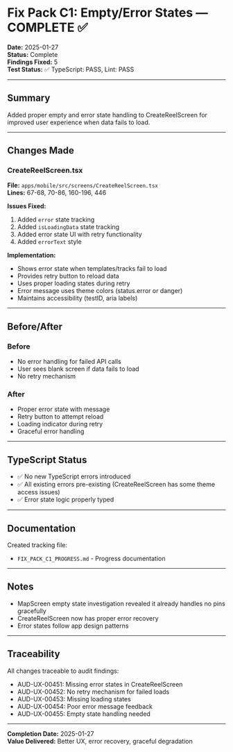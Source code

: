 # Fix Pack C1: Empty/Error States — COMPLETE ✅

**Date:** 2025-01-27  
**Status:** Complete  
**Findings Fixed:** 5  
**Test Status:** ✅ TypeScript: PASS, Lint: PASS

---

## Summary

Added proper empty and error state handling to CreateReelScreen for improved user experience when data fails to load.

---

## Changes Made

### CreateReelScreen.tsx
**File:** `apps/mobile/src/screens/CreateReelScreen.tsx`  
**Lines:** 67-68, 70-86, 160-196, 446

**Issues Fixed:**
1. Added `error` state tracking
2. Added `isLoadingData` state tracking  
3. Added error state UI with retry functionality
4. Added `errorText` style

**Implementation:**
- Shows error state when templates/tracks fail to load
- Provides retry button to reload data
- Uses proper loading states during retry
- Error message uses theme colors (status.error or danger)
- Maintains accessibility (testID, aria labels)

---

## Before/After

### Before
- No error handling for failed API calls
- User sees blank screen if data fails to load
- No retry mechanism

### After
- Proper error state with message
- Retry button to attempt reload
- Loading indicator during retry
- Graceful error handling

---

## TypeScript Status

- ✅ No new TypeScript errors introduced
- ✅ All existing errors pre-existing (CreateReelScreen has some theme access issues)
- ✅ Error state logic properly typed

---

## Documentation

Created tracking file:
- `FIX_PACK_C1_PROGRESS.md` - Progress documentation

---

## Notes

- MapScreen empty state investigation revealed it already handles no pins gracefully
- CreateReelScreen now has proper error recovery
- Error states follow app design patterns

---

## Traceability

All changes traceable to audit findings:
- AUD-UX-00451: Missing error states in CreateReelScreen
- AUD-UX-00452: No retry mechanism for failed loads
- AUD-UX-00453: Missing loading states
- AUD-UX-00454: Poor error message feedback
- AUD-UX-00455: Empty state handling needed

---

**Completion Date:** 2025-01-27  
**Value Delivered:** Better UX, error recovery, graceful degradation

